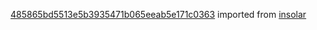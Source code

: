 [485865bd5513e5b3935471b065eeab5e171c0363](https://github.com/insolar/insolar/commit/485865bd5513e5b3935471b065eeab5e171c0363) imported from [insolar](https://github.com/insolar/insolar)
